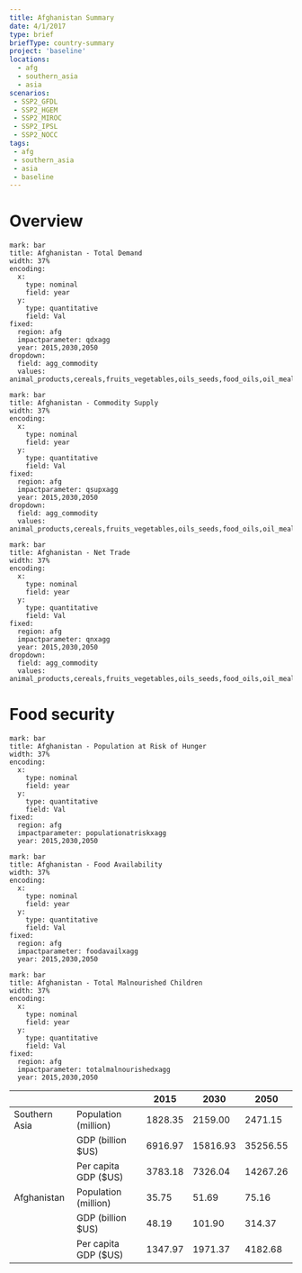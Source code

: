 ```yaml
---
title: Afghanistan Summary
date: 4/1/2017
type: brief
briefType: country-summary
project: 'baseline'
locations:
  - afg
  - southern_asia
  - asia
scenarios:
 - SSP2_GFDL
 - SSP2_HGEM
 - SSP2_MIROC
 - SSP2_IPSL
 - SSP2_NOCC
tags:
 - afg
 - southern_asia
 - asia
 - baseline
---
```

# Overview 

```chart
mark: bar
title: Afghanistan - Total Demand
width: 37%
encoding:
  x:
    type: nominal
    field: year
  y:
    type: quantitative
    field: Val
fixed:
  region: afg
  impactparameter: qdxagg
  year: 2015,2030,2050
dropdown:
  field: agg_commodity
  values: animal_products,cereals,fruits_vegetables,oils_seeds,food_oils,oil_meals,other,pulses,roots_tubers,sugar
```

```chart
mark: bar
title: Afghanistan - Commodity Supply
width: 37%
encoding:
  x:
    type: nominal
    field: year
  y:
    type: quantitative
    field: Val
fixed:
  region: afg
  impactparameter: qsupxagg
  year: 2015,2030,2050
dropdown:
  field: agg_commodity
  values: animal_products,cereals,fruits_vegetables,oils_seeds,food_oils,oil_meals,other,pulses,roots_tubers,sugar
```

```chart
mark: bar
title: Afghanistan - Net Trade
width: 37%
encoding:
  x:
    type: nominal
    field: year
  y:
    type: quantitative
    field: Val
fixed:
  region: afg
  impactparameter: qnxagg
  year: 2015,2030,2050
dropdown:
  field: agg_commodity
  values: animal_products,cereals,fruits_vegetables,oils_seeds,food_oils,oil_meals,other,pulses,roots_tubers,sugar
```

# Food security

```chart
mark: bar
title: Afghanistan - Population at Risk of Hunger
width: 37%
encoding:
  x:
    type: nominal
    field: year
  y:
    type: quantitative
    field: Val
fixed:
  region: afg
  impactparameter: populationatriskxagg
  year: 2015,2030,2050
```

```chart
mark: bar
title: Afghanistan - Food Availability
width: 37%
encoding:
  x:
    type: nominal
    field: year
  y:
    type: quantitative
    field: Val
fixed:
  region: afg
  impactparameter: foodavailxagg
  year: 2015,2030,2050
```

```chart
mark: bar
title: Afghanistan - Total Malnourished Children
width: 37%
encoding:
  x:
    type: nominal
    field: year
  y:
    type: quantitative
    field: Val
fixed:
  region: afg
  impactparameter: totalmalnourishedxagg
  year: 2015,2030,2050
```

|   |   | 2015 | 2030 | 2050 |
|---|---|---|---|---|
| Southern Asia | Population (million) | 1828.35 | 2159.00 | 2471.15 |
|  | GDP (billion $US) | 6916.97 | 15816.93 | 35256.55 |
|  | Per capita GDP ($US) | 3783.18 | 7326.04 | 14267.26 |
| Afghanistan | Population (million) | 35.75 | 51.69 | 75.16 |
|  | GDP (billion $US) | 48.19 | 101.90 | 314.37 |
|  | Per capita GDP ($US) | 1347.97| 1971.37| 4182.68|